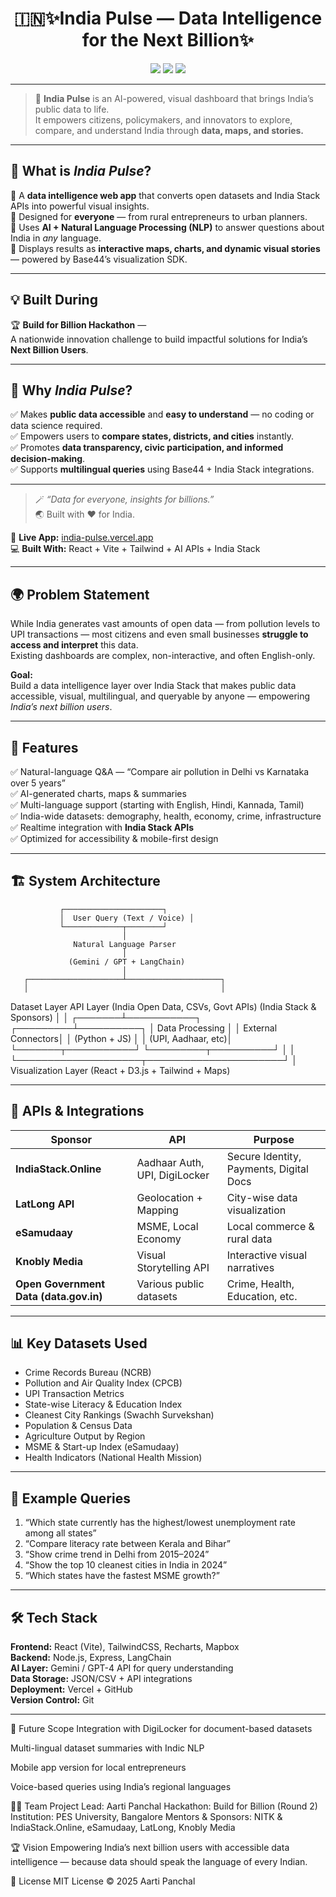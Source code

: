 <h1 align="center">🇮🇳✨India Pulse — Data Intelligence for the Next Billion✨</h1>

<p align="center">
  <img src="https://img.shields.io/badge/Build-for_Billion_Hackathon-orange?style=for-the-badge"/>
  <img src="https://img.shields.io/badge/Powered_by-India_Stack_&_Base44-blue?style=for-the-badge"/>
  <img src="https://img.shields.io/badge/AI-Data_Visualization-success?style=for-the-badge"/>
</p>

---

> 💬 **India Pulse** is an AI-powered, visual dashboard that brings India’s public data to life.  
> It empowers citizens, policymakers, and innovators to explore, compare, and understand India through **data, maps, and stories.**

---

## 🧠 What is *India Pulse*?

🔹 A **data intelligence web app** that converts open datasets and India Stack APIs into powerful visual insights.  
🔹 Designed for **everyone** — from rural entrepreneurs to urban planners.  
🔹 Uses **AI + Natural Language Processing (NLP)** to answer questions about India in *any* language.  
🔹 Displays results as **interactive maps, charts, and dynamic visual stories** — powered by Base44’s visualization SDK.

---

## 💡 Built During

🏆 **Build for Billion Hackathon** —  
A nationwide innovation challenge to build impactful solutions for India’s **Next Billion Users**.

---

## 🚀 Why *India Pulse*?

✅ Makes **public data accessible** and **easy to understand** — no coding or data science required.  
✅ Empowers users to **compare states, districts, and cities** instantly.  
✅ Promotes **data transparency, civic participation, and informed decision-making**.  
✅ Supports **multilingual queries** using Base44 + India Stack integrations.  

---

> 🪄 *“Data for everyone, insights for billions.”*  
> 🌏 Built with ❤️ for India.


🔗 **Live App:** [india-pulse.vercel.app](https://india-pulse.vercel.app)  
💻 **Built With:** React + Vite + Tailwind + AI APIs + India Stack  

---

## 🌍 Problem Statement

While India generates vast amounts of open data — from pollution levels to UPI transactions — most citizens and even small businesses **struggle to access and interpret** this data.  
Existing dashboards are complex, non-interactive, and often English-only.

**Goal:**  
Build a data intelligence layer over India Stack that makes public data accessible, visual, multilingual, and queryable by anyone — empowering *India’s next billion users*.

---

## 🚀 Features

✅ Natural-language Q&A — “Compare air pollution in Delhi vs Karnataka over 5 years”  
✅ AI-generated charts, maps & summaries  
✅ Multi-language support (starting with English, Hindi, Kannada, Tamil)  
✅ India-wide datasets: demography, health, economy, crime, infrastructure  
✅ Realtime integration with **India Stack APIs**  
✅ Optimized for accessibility & mobile-first design  

---

## 🏗️ System Architecture

               ┌──────────────────────┐
               │  User Query (Text / Voice) │
               └─────────────┬────────┘
                             │
                  Natural Language Parser
                             │
                 (Gemini / GPT + LangChain)
                             │
       ┌─────────────────────┴─────────────────────┐
       │                                           │
Dataset Layer API Layer
(India Open Data, CSVs, Govt APIs) (India Stack & Sponsors)
│ │
┌───────┴───────────┐ ┌─────────┴──────────┐
│ Data Processing │ │ External Connectors│
│ (Python + JS) │ │ (UPI, Aadhaar, etc)│
└───────┬───────────┘ └─────────┬──────────┘
│ │
└────────────────────┬──────────────────────┘
│
Visualization Layer
(React + D3.js + Tailwind + Maps)

---

## 🧩 APIs & Integrations

| Sponsor                                | API                           | Purpose                                 |
|----------------------------------------|-------------------------------|-----------------------------------------|
| **IndiaStack.Online**                  | Aadhaar Auth, UPI, DigiLocker | Secure Identity, Payments, Digital Docs |
| **LatLong API**                        | Geolocation + Mapping         | City-wise data visualization            |
| **eSamudaay**                          | MSME, Local Economy           | Local commerce & rural data             |
| **Knobly Media**                       | Visual Storytelling API       | Interactive visual narratives           |
| **Open Government Data (data.gov.in)** | Various public datasets       | Crime, Health, Education, etc.          |

---

## 📊 Key Datasets Used

- Crime Records Bureau (NCRB)
- Pollution and Air Quality Index (CPCB)
- UPI Transaction Metrics
- State-wise Literacy & Education Index
- Cleanest City Rankings (Swachh Survekshan)
- Population & Census Data
- Agriculture Output by Region
- MSME & Start-up Index (eSamudaay)
- Health Indicators (National Health Mission)

---

## 🧠 Example Queries

1. “Which state currently has the highest/lowest unemployment rate among all states”  
2. “Compare literacy rate between Kerala and Bihar”  
3. “Show crime trend in Delhi from 2015–2024”  
4. “Show the top 10 cleanest cities in India in 2024”  
5. “Which states have the fastest MSME growth?”  

---

## 🛠️ Tech Stack

**Frontend:** React (Vite), TailwindCSS, Recharts, Mapbox  
**Backend:** Node.js, Express, LangChain  
**AI Layer:** Gemini / GPT-4 API for query understanding  
**Data Storage:** JSON/CSV + API integrations  
**Deployment:** Vercel + GitHub  
**Version Control:** Git  

---

🧭 Future Scope
Integration with DigiLocker for document-based datasets

Multi-lingual dataset summaries with Indic NLP

Mobile app version for local entrepreneurs

Voice-based queries using India’s regional languages



👩‍💻 Team
Project Lead: Aarti Panchal
Hackathon: Build for Billion (Round 2)
Institution: PES University, Bangalore
Mentors & Sponsors: NITK & IndiaStack.Online, eSamudaay, LatLong, Knobly Media

🏆 Vision
Empowering India’s next billion users with accessible data intelligence — because data should speak the language of every Indian.

🧾 License
MIT License © 2025 Aarti Panchal

